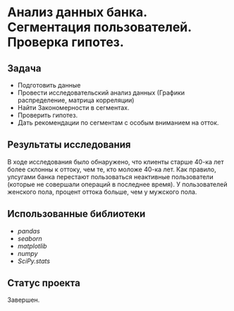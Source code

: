 # Анализ данных банка. Сегментация пользователей. Проверка гипотез.

## Задача
- Подготовить данные
- Провести исследовательский анализ данных (Графики распределение, матрица корреляции)
- Найти Закономерности в сегментах.
- Проверить гипотез.
- Дать рекомендации по сегментам с особым вниманием на отток.

## Результаты исследования
В ходе исследования было обнаружено, что клиенты старше 40-ка лет более склонны к оттоку, чем те, кто моложе 40-ка лет. Как правило, улсугами банка перестают пользоваться неактивные пользователи (которые не совершали операций в последнее время). У пользователей женского пола, процент оттока больше, чем у мужского пола. 
## Использованные библиотеки
- *pandas*
- *seaborn*
- *matplotlib*
- *numpy*
- *SciPy.stats*
## Статус проекта
Завершен.
